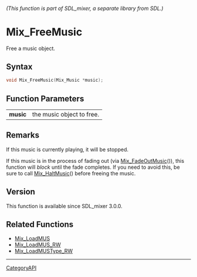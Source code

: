 ###### (This function is part of SDL_mixer, a separate library from SDL.)
# Mix_FreeMusic

Free a music object.

## Syntax

```c
void Mix_FreeMusic(Mix_Music *music);

```

## Function Parameters

|               |                           |
| ------------- | ------------------------- |
| **music**     | the music object to free. |

## Remarks

If this music is currently playing, it will be stopped.

If this music is in the process of fading out (via
[Mix_FadeOutMusic](Mix_FadeOutMusic)()), this function will *block* until
the fade completes. If you need to avoid this, be sure to call
[Mix_HaltMusic](Mix_HaltMusic)() before freeing the music.

## Version

This function is available since SDL_mixer 3.0.0.

## Related Functions

* [Mix_LoadMUS](Mix_LoadMUS)
* [Mix_LoadMUS_RW](Mix_LoadMUS_RW)
* [Mix_LoadMUSType_RW](Mix_LoadMUSType_RW)

----
[CategoryAPI](CategoryAPI)

